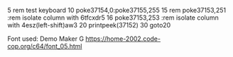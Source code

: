 5 rem test keyboard
10 poke37154,0:poke37155,255
15 rem poke37153,251 :rem isolate column with 6tfcxdr5
16 poke37153,253 :rem isolate column with 4esz(left-shift)aw3
20 printpeek(37152)
30 goto20


Font used: Demo Maker G
https://home-2002.code-cop.org/c64/font_05.html
